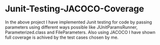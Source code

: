 # Junit-Testing-JACOCO-Coverage

In the above project I have implemented Junit testing for code by passing parameters using different ways possible like JUnitParamsRunner,
Parameterized.class and FileParameters. Also using JACOCO I have shown full coverage is achived by the test cases chosen by me.
